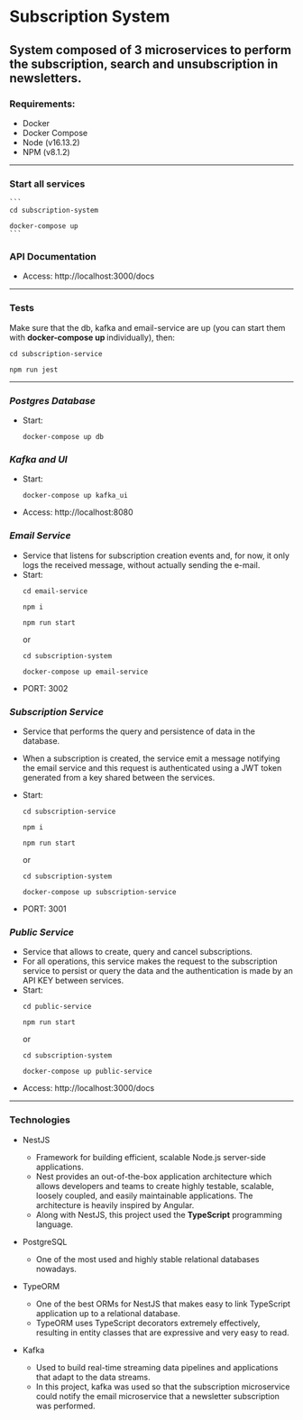 # Subscription System
## System composed of 3 microservices to perform the subscription, search and unsubscription in newsletters.

### Requirements:
* Docker
* Docker Compose
* Node (v16.13.2)
* NPM (v8.1.2)

<hr>

### Start all services
    ```
    cd subscription-system

    docker-compose up
    ```

### API Documentation
* Access: http://localhost:3000/docs

<hr>

### Tests
Make sure that the db, kafka and email-service are up (you can start them with **docker-compose up <service>** individually), then:
```
cd subscription-service

npm run jest
```

<hr>

### ***Postgres Database***
* Start: 
    ```
    docker-compose up db
    ```

### ***Kafka and UI***
* Start: 
    ```
    docker-compose up kafka_ui
    ```
* Access: http://localhost:8080

### ***Email Service***
* Service that listens for subscription creation events and, for now, it only logs the received message, without actually sending the e-mail. 
* Start: 
    ```
    cd email-service

    npm i

    npm run start
    ``` 
    or 
    ```
    cd subscription-system

    docker-compose up email-service
    ```
* PORT: 3002

### ***Subscription Service***
* Service that performs the query and persistence of data in the database.
* When a subscription is created, the service emit a message notifying the email service and this request is authenticated using a JWT token generated from a key shared between the services.
* Start: 
    ```
    cd subscription-service
    
    npm i 
    
    npm run start
    ```

    or 
    ```
    cd subscription-system

    docker-compose up subscription-service
    ```
* PORT: 3001

### ***Public Service***
* Service that allows to create, query and cancel subscriptions.
* For all operations, this service makes the request to the subscription service to persist or query the data and the authentication is made by an API KEY between services.
* Start: 
    ```
    cd public-service

    npm run start
    ``` 
    or 
    ```
    cd subscription-system

    docker-compose up public-service
    ``` 
* Access: http://localhost:3000/docs

<hr>

### Technologies
* NestJS
    * Framework for building efficient, scalable Node.js server-side applications.
    * Nest provides an out-of-the-box application architecture which allows developers and teams to create highly testable, scalable, loosely coupled, and easily maintainable applications. The architecture is heavily inspired by Angular.
    * Along with NestJS, this project used the **TypeScript** programming language.

* PostgreSQL
    * One of the most used and highly stable relational databases nowadays.

* TypeORM
    * One of the best ORMs for NestJS that makes easy to link TypeScript application up to a relational database. 
    * TypeORM uses TypeScript decorators extremely effectively, resulting in entity classes that are expressive and very easy to read.

* Kafka
    * Used to build real-time streaming data pipelines and applications that adapt to the data streams.
    * In this project, kafka was used so that the subscription microservice could notify the email microservice that a newsletter subscription was performed.
